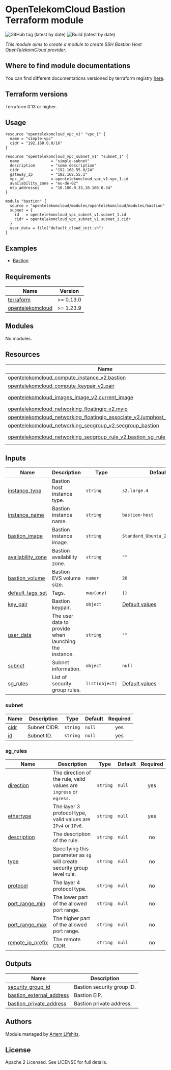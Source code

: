 # OpenTelekomCloud Bastion Terraform module

![GitHub tag (latest by date)](https://img.shields.io/github/v/tag/opentelekomcloud/terraform-opentelekomcloud-modules)
![Build (latest by date)](https://zuul.otc-service.com/api/tenant/eco/badge?project=opentelekomcloud/terraform-opentelekomcloud-modules&pipeline=check&branch=main)

_This module aims to create a module to create SSH Bastion Host OpenTelekomCloud provider._

## Where to find module documentations

You can find different documentations versioned by terraform registry [here](https://registry.terraform.io/modules/opentelekomcloud/modules/opentelekomcloud/latest).

## Terraform versions

Terraform 0.13 or higher.

## Usage

```hcl
resource "opentelekomcloud_vpc_v1" "vpc_1" {
  name = "simple-vpc"
  cidr = "192.168.0.0/16"
}

resource "opentelekomcloud_vpc_subnet_v1" "subnet_1" {
  name              = "simple-subnet"
  description       = "some description"
  cidr              = "192.168.55.0/24"
  gateway_ip        = "192.168.55.1"
  vpc_id            = opentelekomcloud_vpc_v1.vpc_1.id
  availability_zone = "eu-de-02"
  ntp_addresses     = "10.100.0.33,10.100.0.34"
}

module "bastion" {
  source = "opentelekomcloud/modules/opentelekomcloud/modules/bastion"
  subnet = {
    id   = opentelekomcloud_vpc_subnet_v1.subnet_1.id
    cidr = opentelekomcloud_vpc_subnet_v1.subnet_1.cidr
  }
  user_data = file("default_cloud_init.sh")
}
```

## Examples

* [Bastion](https://github.com/opentelekomcloud/terraform-opentelekomcloud-modules/blob/main/examples/bastion)

## Requirements

| Name                                                                                           | Version   |
| ---------------------------------------------------------------------------------------------- |-----------|
| <a name="requirement_terraform"></a> [terraform](#requirement\_terraform)                      | >= 0.13.0 |
| <a name="requirement_opentelekomcloud"></a> [opentelekomcloud](#requirement\_opentelekomcloud) | >= 1.23.9 |

## Modules

No modules.

## Resources

| Name                                                                                                                                                                                                               | Type        | Count     |
|--------------------------------------------------------------------------------------------------------------------------------------------------------------------------------------------------------------------|-------------|-----------|
| [opentelekomcloud_compute_instance_v2.bastion](https://registry.terraform.io/providers/opentelekomcloud/opentelekomcloud/latest/docs/resources/compute_instance_v2)                                                | resource    | 1         |
| [opentelekomcloud_compute_keypair_v2.pair](https://registry.terraform.io/providers/opentelekomcloud/opentelekomcloud/latest/docs/resources/compute_keypair_v2)                                                     | resource    | 1         |
| [opentelekomcloud_images_image_v2.current_image](https://registry.terraform.io/providers/opentelekomcloud/opentelekomcloud/latest/docs/data-sources/images_image_v2)                                               | data source | 1         |
| [opentelekomcloud_networking_floatingip_v2.myip](https://registry.terraform.io/providers/opentelekomcloud/opentelekomcloud/latest/docs/resources/networking_floatingip_v2)                                         | resource    | 1         |
| [opentelekomcloud_networking_floatingip_associate_v2.jumphost_eip_association](https://registry.terraform.io/providers/opentelekomcloud/opentelekomcloud/latest/docs/resources/networking_floatingip_associate_v2) | resource    | 1         |
 | [opentelekomcloud_networking_secgroup_v2.secgroup_bastion](https://registry.terraform.io/providers/opentelekomcloud/opentelekomcloud/latest/docs/resources/networking_secgroup_v2)                                 | resource    | 1         |
| [opentelekomcloud_networking_secgroup_rule_v2.bastion_sg_rules](https://registry.terraform.io/providers/opentelekomcloud/opentelekomcloud/latest/docs/resources/networking_secgroup_rule_v2)                       | resource    | 1 or more |

## Inputs

| Name                                                                                    | Description                                           | Type           | Default                                                                                                                             | Required |
|-----------------------------------------------------------------------------------------|-------------------------------------------------------|----------------|-------------------------------------------------------------------------------------------------------------------------------------|:--------:|
| <a name="input_instance_type"></a> [instance\_type](#input\_instance\_type)             | Bastion host instance type.                           | `string`       | `s2.large.4`                                                                                                                        |    no    |
| <a name="input_instance_name"></a> [instance\_name](#input\_instance\_name)             | Bastion instance name.                                | `string`       | `bastion-host`                                                                                                                      |    no    |
 | <a name="input_bastion_image"></a> [bastion\_image](#input\_bastion\_image)             | Bastion instance image.                               | `string`       | `Standard_Ubuntu_22.04_latest`                                                                                                      |    no    |
 | <a name="input_availability_zone"></a> [availability\_zone](#input\_availability\_zone) | Bastion availability zone.                            | `string`       | `""`                                                                                                                                |    no    |
| <a name="input_bastion_volume"></a> [bastion\_volume](#input\_bastion\_volume)          | Bastion EVS volume size.                              | `numer`        | `20`                                                                                                                                |    no    |
| <a name="input_tags"></a> [default\_tags\_set](#input\_tags)                            | Tags.                                                 | `map(any)`     | `{}`                                                                                                                                |    no    |
| <a name="input_key_pair"></a> [key\_pair](#input\_key\_pair)                            | Bastion keypair.                                      | `object`       | [Default values](https://github.com/opentelekomcloud/terraform-opentelekomcloud-modules/tree/main/modules/bastion/variables.tf#L97) |    no    |
| <a name="input_user_data"></a> [user\_data](#input\_user\_data)                         | The user data to provide when launching the instance. | `string`       | `""`                                                                                                                                |    no    |
| <a name="input_subnet"></a> [subnet](#input\_subnet)                                    | Subnet information.                                   | `object`       | `null`                                                                                                                              |   yes    |
| <a name="input_sg_rules"></a> [sg\_rules](#input\_sg\_rules)                            | List of security group rules.                         | `list(object)` | [Default values](https://github.com/opentelekomcloud/terraform-opentelekomcloud-modules/tree/main/modules/bastion/variables.tf#L34) |    no    |


### subnet

| Name                                                          | Description  | Type           | Default | Required |
|---------------------------------------------------------------|--------------|----------------|---------|:--------:|
| <a name="input_subnet_cidr"></a> [cidr](#input\_subnet\_cidr) | Subnet CIDR. | `string`       | `null`  |   yes    |
| <a name="input_subnet_id"></a> [id](#input\_subnet\_id)       | Subnet ID.   | `string`       | `null`  |   yes    |

### sg_rules

| Name                                                                                         | Description                                                              | Type     | Default | Required |
|----------------------------------------------------------------------------------------------|--------------------------------------------------------------------------|----------|---------|:--------:|
| <a name="input_sg_direction"></a> [direction](#input\_sg\_direction)                         | The direction of the rule, valid values are `ingress` or `egress`.       | `string` | `null`  |   yes    |
| <a name="input_sg_ethertype"></a> [ethertype](#input\_sg\_ethertype)                         | The layer 3 protocol type, valid values are `IPv4` or `IPv6`.            | `string` | `null`  |   yes    |
| <a name="input_sg_description"></a> [description](#input\_sg\_description)                   | The description of the rule.                                             | `string` | `null`  |    no    |
| <a name="input_sg_type"></a> [type](#input\_sg\_type)                                        | Specifying this parameter as `sg` will create security group level rule. | `string` | `null`  |    no    |
| <a name="input_sg_protocol"></a> [protocol](#input\_sg\_protocol)                            | The layer 4 protocol type.                                               | `string` | `null`  |    no    |
| <a name="input_sg_port_range_min"></a> [port_range_min](#input\_sg\_port\_range\_min)        | The lower part of the allowed port range.                                | `string` | `null`  |    no    |
| <a name="input_sg_port_range_max"></a> [port_range_max](#input\_sg\_port\_range\_max)        | The higher part of the allowed port range.                               | `string` | `null`  |    no    |
| <a name="intput_sg_remote_ip_prefix"></a> [remote_ip_prefix](#input\_sg\_remote\_ip\_prefix) | The remote CIDR.                                                         | `string` | `null`  |    no    |

## Outputs

| Name                                                                                                           | Description                |
|----------------------------------------------------------------------------------------------------------------|----------------------------|
| <a name="output_bastion_sg_id"></a> [security_group_id](#output\_bastion\_sg\_id)                              | Bastion security group ID. |
| <a name="output_bastion_external_address"></a> [bastion_external_address](#output\_bastion\_external\_address) | Bastion EIP.               |
| <a name="output_bastion_private_address"></a> [bastion_private_address](#output\_bastion\_private\_address)    | Bastion private address.   |

## Authors

Module managed by [Artem Lifshits](https://github.com/artem-lifshits).

## License

Apache 2 Licensed. See LICENSE for full details.
